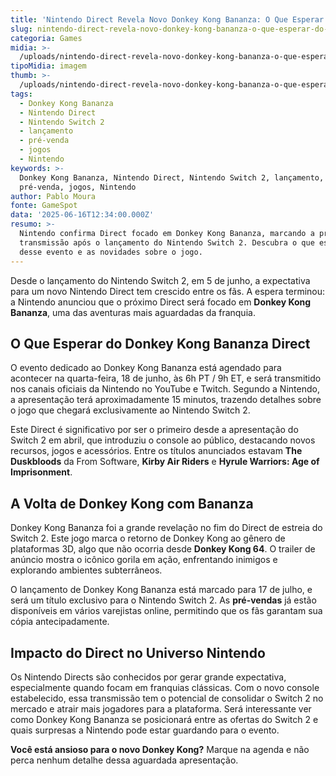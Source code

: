 ```yaml
---
title: 'Nintendo Direct Revela Novo Donkey Kong Bananza: O Que Esperar do Evento'
slug: nintendo-direct-revela-novo-donkey-kong-bananza-o-que-esperar-do-evento
categoria: Games
midia: >-
  /uploads/nintendo-direct-revela-novo-donkey-kong-bananza-o-que-esperar-do-evento-thumb.jpeg
tipoMidia: imagem
thumb: >-
  /uploads/nintendo-direct-revela-novo-donkey-kong-bananza-o-que-esperar-do-evento-thumb.jpeg
tags:
  - Donkey Kong Bananza
  - Nintendo Direct
  - Nintendo Switch 2
  - lançamento
  - pré-venda
  - jogos
  - Nintendo
keywords: >-
  Donkey Kong Bananza, Nintendo Direct, Nintendo Switch 2, lançamento,
  pré-venda, jogos, Nintendo
author: Pablo Moura
fonte: GameSpot
data: '2025-06-16T12:34:00.000Z'
resumo: >-
  Nintendo confirma Direct focado em Donkey Kong Bananza, marcando a primeira
  transmissão após o lançamento do Nintendo Switch 2. Descubra o que esperar
  desse evento e as novidades sobre o jogo.
---
```


Desde o lançamento do Nintendo Switch 2, em 5 de junho, a expectativa para um novo Nintendo Direct tem crescido entre os fãs. A espera terminou: a Nintendo anunciou que o próximo Direct será focado em **Donkey Kong Bananza**, uma das aventuras mais aguardadas da franquia.

## O Que Esperar do Donkey Kong Bananza Direct

O evento dedicado ao Donkey Kong Bananza está agendado para acontecer na quarta-feira, 18 de junho, às 6h PT / 9h ET, e será transmitido nos canais oficiais da Nintendo no YouTube e Twitch. Segundo a Nintendo, a apresentação terá aproximadamente 15 minutos, trazendo detalhes sobre o jogo que chegará exclusivamente ao Nintendo Switch 2.

Este Direct é significativo por ser o primeiro desde a apresentação do Switch 2 em abril, que introduziu o console ao público, destacando novos recursos, jogos e acessórios. Entre os títulos anunciados estavam **The Duskbloods** da From Software, **Kirby Air Riders** e **Hyrule Warriors: Age of Imprisonment**.

## A Volta de Donkey Kong com Bananza

Donkey Kong Bananza foi a grande revelação no fim do Direct de estreia do Switch 2. Este jogo marca o retorno de Donkey Kong ao gênero de plataformas 3D, algo que não ocorria desde **Donkey Kong 64**. O trailer de anúncio mostra o icônico gorila em ação, enfrentando inimigos e explorando ambientes subterrâneos.

O lançamento de Donkey Kong Bananza está marcado para 17 de julho, e será um título exclusivo para o Nintendo Switch 2. As **pré-vendas** já estão disponíveis em vários varejistas online, permitindo que os fãs garantam sua cópia antecipadamente.

## Impacto do Direct no Universo Nintendo

Os Nintendo Directs são conhecidos por gerar grande expectativa, especialmente quando focam em franquias clássicas. Com o novo console estabelecido, essa transmissão tem o potencial de consolidar o Switch 2 no mercado e atrair mais jogadores para a plataforma. Será interessante ver como Donkey Kong Bananza se posicionará entre as ofertas do Switch 2 e quais surpresas a Nintendo pode estar guardando para o evento.

**Você está ansioso para o novo Donkey Kong?** Marque na agenda e não perca nenhum detalhe dessa aguardada apresentação.
